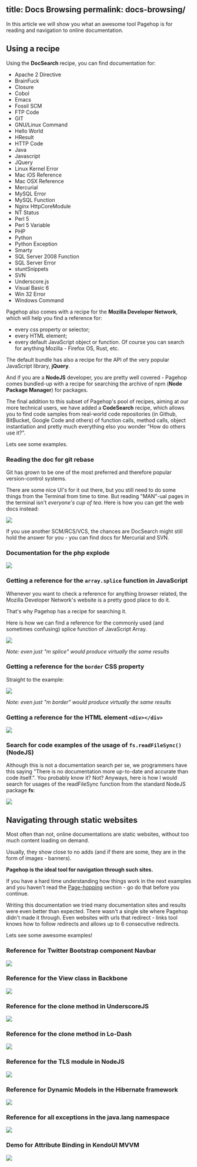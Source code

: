 title: Docs Browsing
permalink: docs-browsing/
---
In this article we will show you what an awesome tool Pagehop is for reading and navigation to online documentation.

## Using a recipe

Using the **DocSearch** recipe, you can find documentation for:
- Apache 2 Directive
- BrainFuck
- Closure
- Cobol
- Emacs
- Fossil SCM
- FTP Code
- GIT
- GNU/Linux Command
- Hello World
- HResult
- HTTP Code
- Java
- Javascript
- JQuery
- Linux Kernel Error
- Mac iOS Reference
- Mac OSX Reference
- Mercurial
- MySQL Error
- MySQL Function
- Nginx HttpCoreModule
- NT Status
- Perl 5
- Perl 5 Variable
- PHP
- Python
- Python Exception
- Smarty
- SQL Server 2008 Function
- SQL Server Error
- stuntSnippets
- SVN
- Underscore.js
- Visual Basic 6
- Win 32 Error
- Windows Command

Pagehop also comes with a recipe for the **Mozilla Developer Network**, which will help you find a reference for:
- every css property or selector;
- every HTML element;
- every default JavaScript object or function.
Of course you can search for anything Mozilla - Firefox OS, Rust, etc.

The default bundle has also a recipe for the API of the very popular JavaScript library, **jQuery**.

And if you are a **NodeJS** developer, you are pretty well covered - Pagehop comes bundled-up with a recipe for searching the archive of npm (**Node Package Manager**) for packages.

The final addition to this subset of Pagehop's pool of recipes, aiming at our more technical users, we have added a **CodeSearch** recipe, which allows you to find code samples from real-world code repositories (in Github, BitBucket, Google Code and others) of function calls, method calls, object instantiation and pretty much everything elso you wonder "How do others use it?".

Lets see some examples.

### Reading the doc for git rebase

Git has grown to be one of the most preferred and therefore popular version-control systems.

There are some nice UI's for it out there, but you still need to do some things from the Terminal from time to time. But reading "MAN"-ual pages in the terminal isn't *everyone's cup of tea*. Here is how you can get the web docs instead:

![](/common-resources/doc-search-git-rebase.png)

If you use another SCM/RCS/VCS, the chances are DocSearch might still hold the answer for you - you can find docs for Mercurial and SVN.

### Documentation for the php explode

![](/docs-browsing-resources/php-explode.png)

### Getting a reference for the `array.splice` function in JavaScript

Whenever you want to check a reference for anything browser related, the Mozilla Developer Network's website is a pretty good place to do it.

That's why Pagehop has a recipe for searching it.

Here is how we can find a reference for the commonly used (and sometimes confusing) splice function of JavaScript Array.

![](/docs-browsing-resources/mdn-find-splice.png)

*Note: even just "m splice" would produce virtually the same results*

### Getting a reference for the `border` CSS property

Straight to the example:

![](/docs-browsing-resources/mdn-find-border.png)

*Note: even just "m border" would produce virtually the same results*

### Getting a reference for the HTML element `<div></div>`

![](/docs-browsing-resources/mdn-find-div.png)

### Search for code examples of the usage of `fs.readFileSync()` (NodeJS)

Although this is not a documentation search per se, we programmers have this saying "There is no documentation more up-to-date and accurate than code itself.". You probably know it? Not? Anyways, here is how I would search for usages of the readFileSync function from the standard NodeJS package **fs**:

![](/common-resources/code-search-readfilesync.png)

## Navigating through static websites

Most often than not, online documentations are static websites, without too much content loading on demand.

Usually, they show close to no adds (and if there are some, they are in the form of images - banners).

**Pagehop is the ideal tool for navigation through such sites.**

If you have a hard time understanding how things work in the next examples and you haven't read the [Page-hopping](/page-hopping/) section - go do that before you continue.

Writing this documentation we tried many documentation sites and results were even better than expected. There wasn't a single site where Pagehop didn't made it through. Even websites with urls that redirect - links tool knows how to follow redirects and allows up to 6 consecutive redirects.

Lets see some awesome examples!

### Reference for Twitter Bootstrap component Navbar

![](/docs-browsing-resources/bootstrap-navbar-docs.png)

### Reference for the View class in Backbone

![](/docs-browsing-resources/backbone-docs.png)

### Reference for the clone method in UnderscoreJS

![](/docs-browsing-resources/underscore-docs.png)

### Reference for the clone method in Lo-Dash

![](/docs-browsing-resources/lodash-docs.png)

### Reference for the TLS module in NodeJS

![](/docs-browsing-resources/node-docs.png)

### Reference for Dynamic Models in the Hibernate framework

![](/docs-browsing-resources/hibernate-docs.png)

### Reference for all exceptions in the java.lang namespace

![](/docs-browsing-resources/java-docs.png)

### Demo for Attribute Binding in KendoUI MVVM

![](/docs-browsing-resources/kendo-demos.png)